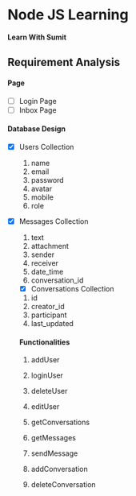 # Node JS Learning

**Learn With Sumit**

## Requirement Analysis

#### Page

- [ ] Login Page
- [ ] Inbox Page

#### Database Design

- [x] Users Collection

  1. name
  2. email
  3. password
  4. avatar
  5. mobile
  6. role

- [x] Messages Collection

  1. text
  2. attachment
  3. sender
  4. receiver
  5. date_time
  6. conversation_id

  - [x] Conversations Collection

  1.  id
  2.  creator_id
  3.  participant
  4.  last_updated

  #### Functionalities

  1. addUser
  2. loginUser
  3. deleteUser
  4. editUser

  5. getConversations
  6. getMessages
  7. sendMessage
  8. addConversation
  9. deleteConversation
